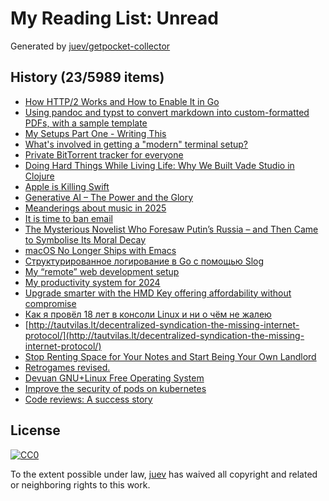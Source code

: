 # My Reading List: Unread

Generated by [juev/getpocket-collector](https://github.com/juev/getpocket-collector)

## History (23/5989 items)

- [How HTTP/2 Works and How to Enable It in Go](https://victoriametrics.com/blog/go-http2/)
- [Using pandoc and typst to convert markdown into custom-formatted PDFs, with a sample template](https://neilzone.co.uk/2025/01/using-pandoc-and-typst-to-convert-markdown-into-custom-formatted-pdfs-with-a-sample-template/)
- [My Setups Part One - Writing This](https://ayos.blog/my-setup-part-one/)
- [What's involved in getting a "modern" terminal setup?](https://jvns.ca/blog/2025/01/11/getting-a-modern-terminal-setup/)
- [Private BitTorrent tracker for everyone](https://privtracker.com/)
- [Doing Hard Things While Living Life: Why We Built Vade Studio in Clojure](https://bytes.vadelabs.com/doing-hard-things-while-living-life-why-we-built-vade-studio-in-clojure/)
- [Apple is Killing Swift](https://blog.jacobstechtavern.com/p/apple-is-killing-swift)
- [Generative AI – The Power and the Glory](https://simonwillison.net/2025/Jan/12/generative-ai-the-power-and-the-glory/)
- [Meanderings about music in 2025](https://neilzone.co.uk/2025/01/meanderings-about-music-in-2025/)
- [It is time to ban email](https://shkspr.mobi/blog/2025/01/it-is-time-to-ban-email/)
- [The Mysterious Novelist Who Foresaw Putin’s Russia – and Then Came to Symbolise Its Moral Decay](https://www.theguardian.com/news/2025/jan/09/victor-pelevin-the-mysterious-novelist-who-foresaw-putins-russia-and-then-came-to-symbolise-its-moral-decay)
- [macOS No Longer Ships with Emacs](https://batsov.com/articles/2025/01/12/macos-no-longer-ships-with-emacs/)
- [Структурированное логирование в Go с помощью Slog](https://habr.com/ru/companies/slurm/articles/798207/)
- [My “remote” web development setup](https://brettterpstra.com/2025/01/12/my-remote-web-development-setup/)
- [My productivity system for 2024](https://pliszko.com/blog/post/2024-09-16-my-productivity-system-for-2024)
- [Upgrade smarter with the HMD Key offering affordability without compromise](https://www.hmd.com/en_int/press/hmd-key-press-release)
- [Как я провёл 18 лет в консоли Linux и ни о чём не жалею](https://eugene-andrienko.com/it/2024/01/02/life-in-console.html)
- [http://tautvilas.lt/decentralized-syndication-the-missing-internet-protocol/](http://tautvilas.lt/decentralized-syndication-the-missing-internet-protocol/)
- [Stop Renting Space for Your Notes and Start Being Your Own Landlord](http://ellanew.com/ptpl/139-2025-01-13-be-the-landlord-of-your-notes)
- [Retrogames revised.](https://asylumsquare.com/backstage/2025-01-12/why-i-deleted-my-social-media-accounts)
- [Devuan GNU+Linux Free Operating System](https://www.devuan.org)
- [Improve the security of pods on kubernetes](https://medium.com/datamindedbe/improve-the-security-of-pods-on-kubernetes-3e4a81534674)
- [Code reviews: A success story](https://blogsystem5.substack.com/p/code-reviews-a-success-story)

## License

[![CC0](https://mirrors.creativecommons.org/presskit/buttons/88x31/svg/cc-zero.svg)](https://creativecommons.org/publicdomain/zero/1.0/)

To the extent possible under law, [juev](https://github.com/juev) has waived all copyright and related or neighboring rights to this work.
